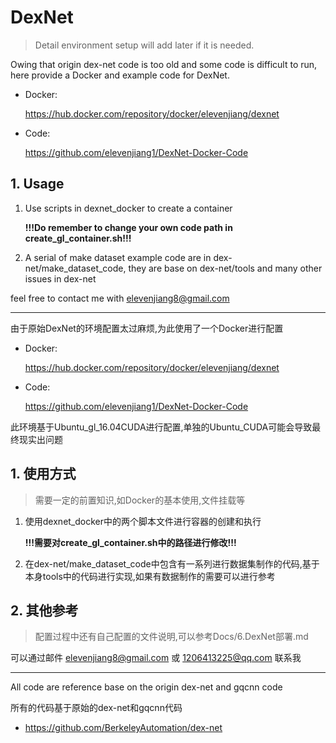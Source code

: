 # DexNet

> Detail environment setup will add later if it is needed.

Owing that origin dex-net code is too old and some code is difficult to run, here provide a Docker and example code for DexNet.

- Docker:

  https://hub.docker.com/repository/docker/elevenjiang/dexnet

- Code:

  https://github.com/elevenjiang1/DexNet-Docker-Code



## 1. Usage

1. Use scripts in dexnet_docker to create a container

   **!!!Do remember to change your own code path in create_gl_container.sh!!!**

2. A serial of make dataset example code are in dex-net/make_dataset_code, they are base on dex-net/tools and many other issues in dex-net





feel free to contact me with elevenjiang8@gmail.com



******

由于原始DexNet的环境配置太过麻烦,为此使用了一个Docker进行配置

- Docker:

  https://hub.docker.com/repository/docker/elevenjiang/dexnet

- Code:

  https://github.com/elevenjiang1/DexNet-Docker-Code



此环境基于Ubuntu_gl_16.04CUDA进行配置,单独的Ubuntu_CUDA可能会导致最终现实出问题



## 1. 使用方式

> 需要一定的前置知识,如Docker的基本使用,文件挂载等

1. 使用dexnet_docker中的两个脚本文件进行容器的创建和执行

   **!!!需要对create_gl_container.sh中的路径进行修改!!!**

2. 在dex-net/make_dataset_code中包含有一系列进行数据集制作的代码,基于本身tools中的代码进行实现,如果有数据制作的需要可以进行参考





## 2. 其他参考

> 配置过程中还有自己配置的文件说明,可以参考Docs/6.DexNet部署.md





可以通过邮件 elevenjiang8@gmail.com 或  1206413225@qq.com 联系我



*****

All code are reference base on the origin dex-net and gqcnn code

所有的代码基于原始的dex-net和gqcnn代码

- https://github.com/BerkeleyAutomation/dex-net



